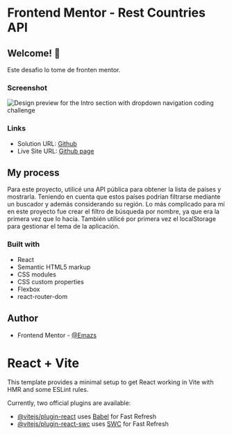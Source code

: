# Frontend Mentor - Rest Countries API

## Welcome! 👋

Este desafio lo tome de fronten mentor.

### Screenshot

![Design preview for the Intro section with dropdown navigation coding challenge](./design/desktop-preview.jpg)

### Links

- Solution URL: [Github](https://github.com/Emazs/rest-countries)
- Live Site URL: [Github page](https://rest-countries-two-umber.vercel.app/)

## My process

Para este proyecto, utilicé una API pública para obtener la lista de países y mostrarla. Teniendo en cuenta que estos países podrían filtrarse mediante un buscador y además considerando su región. Lo más complicado para mí en este proyecto fue crear el filtro de búsqueda por nombre, ya que era la primera vez que lo hacía. También utilicé por primera vez el localStorage para gestionar el tema de la aplicación.

### Built with

- React
- Semantic HTML5 markup
- CSS modules
- CSS custom properties
- Flexbox
- react-router-dom
  
## Author

- Frontend Mentor - [@Emazs](https://www.frontendmentor.io/profile/Emazs)


# React + Vite

This template provides a minimal setup to get React working in Vite with HMR and some ESLint rules.

Currently, two official plugins are available:

- [@vitejs/plugin-react](https://github.com/vitejs/vite-plugin-react/blob/main/packages/plugin-react/README.md) uses [Babel](https://babeljs.io/) for Fast Refresh
- [@vitejs/plugin-react-swc](https://github.com/vitejs/vite-plugin-react-swc) uses [SWC](https://swc.rs/) for Fast Refresh
